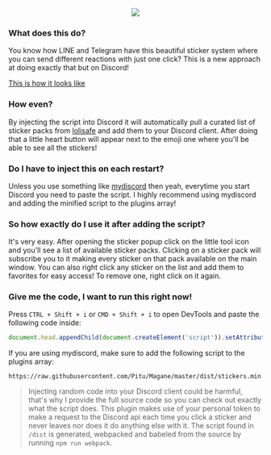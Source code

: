 <div align="center">
	<img src="https://lolisafe.moe/88r6gPQS.png" />
</div>

### What does this do?
You know how LINE and Telegram have this beautiful sticker system where you can send different reactions with just one click? This is a new approach at doing exactly that but on Discord!

[This is how it looks like](https://lolisafe.moe/OXI6AEeH.mp4)

### How even?
By injecting the script into Discord it will automatically pull a curated list of sticker packs from [lolisafe](https://lolisafe.moe) and add them to your Discord client. After doing that a little heart button will appear next to the emoji one where you'll be able to see all the stickers!

### Do I have to inject this on each restart?
Unless you use something like [mydiscord](https://github.com/justinoboyle/mydiscord) then yeah, everytime you start Discord you need to paste the script. I highly recommend using mydiscord and adding the minified script to the plugins array!

### So how exactly do I use it after adding the script?
It's very easy.
After opening the sticker popup click on the little tool icon and you'll see a list of available sticker packs. Clicking on a sticker pack will subscribe you to it making every sticker on that pack available on the main window. You can also right click any sticker on the list and add them to favorites for easy access! To remove one, right click on it again.

### Give me the code, I want to run this right now!
Press `CTRL + Shift + i` or `CMD + Shift + i` to open DevTools and paste the following code inside:
```js
document.head.appendChild(document.createElement('script')).setAttribute("src", "https://cdn.rawgit.com/Pitu/Magane/cd777e32/dist/stickers.min.js")
```
If you are using mydiscord, make sure to add the following script to the plugins array:
```
https://raw.githubusercontent.com/Pitu/Magane/master/dist/stickers.min.js
```

> Injecting random code into your Discord client could be harmful, that's why I provide the full source code so you can check out exactly what the script does. This plugin makes use of your personal token to make a request to the Discord api each time you click a sticker and never leaves nor does it do anything else with it. The script found in `/dist` is generated, webpacked and babeled from the source by running `npm run webpack`.
